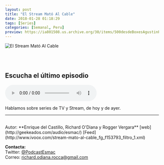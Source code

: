```yaml
---
layout: post
title: "El Stream Mató Al Cable"
date: 2018-01-28 01:18:29
tags: [Series]
categories: [Semanal, Peru]
preview: https://ia801508.us.archive.org/30/items/500desdeBoxesAgustinPalmeiro/STREAM300%20-%20Richard%20Andr%c3%a9%20O%27Diana%20Rocca.jpg
---
```


![El Stream Mató Al Cable](https://ia801508.us.archive.org/30/items/500desdeBoxesAgustinPalmeiro/STREAM500%20-%20Richard%20Andr%c3%a9%20O%27Diana%20Rocca.jpg)

<br/>
<br/>

## Escucha el último episodio

<!--reproductor-feed=http://www.ivoox.com/stream-mato-al-cable_fg_f153793_filtro_1.xml-->
<!--reproductor-start-->
<audio id="audio" preload="auto" controls="" src="http://www.ivoox.com/stream-mato-al-cable-n-154_mf_25763438_feed_1.mp3"></audio>
<!--reproductor-end-->

Hablamos sobre series de TV y Stream, de hoy y de ayer.  

_ _ _
<br>
Autor: **Enrique del Castillo, Richard O'Diana y Rogger Vergara**  
[web](http://geekeados.com/audio/esmac/)  
[Feed](http://www.ivoox.com/stream-mato-al-cable_fg_f153793_filtro_1.xml)  


**Contacta:**  
Twitter: [@PodcastEsmac](https://twitter.com/PodcastEsmac)  
Correo: [richard.odiana.rocca@gmail.com](mailto:richard.odiana.rocca@gmail.com)  


